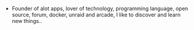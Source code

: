 - Founder of alot apps, lover of technology, programming language, open source, forum, docker, unraid and arcade, I like to discover and learn new things..
  <br>































































































































































































































